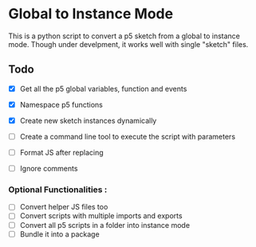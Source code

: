 # Global to Instance Mode

This is a python script to convert a p5 sketch from a global to instance mode. Though under develpment, it works well with single "sketch" files. 


## Todo

- [x] Get all the p5 global variables, function and events
- [x] Namespace p5 functions
- [x] Create new sketch instances dynamically
- [ ] Create a command line tool to execute the script with parameters
- [ ] Format JS after replacing
- [ ] Ignore comments


### Optional Functionalities : 

- [ ] Convert helper JS files too
- [ ] Convert scripts with multiple imports and exports
- [ ] Convert all p5 scripts in a folder into instance mode   
- [ ] Bundle it into a package 
